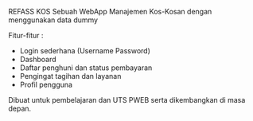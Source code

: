 REFASS KOS
Sebuah WebApp Manajemen Kos-Kosan dengan menggunakan data dummy

Fitur-fitur : 
- Login sederhana (Username Password)
- Dashboard
- Daftar penghuni dan status pembayaran
- Pengingat tagihan dan layanan
- Profil pengguna
  
Dibuat untuk pembelajaran dan UTS PWEB serta dikembangkan di masa depan.
